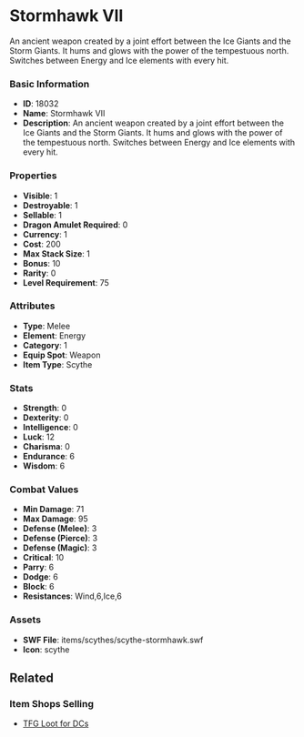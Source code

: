 # Stormhawk VII

An ancient weapon created by a joint effort between the Ice Giants and the Storm Giants. It hums and glows with the power of the tempestuous north. Switches between Energy and Ice elements with every hit.

### Basic Information

- **ID**: 18032
- **Name**: Stormhawk VII
- **Description**: An ancient weapon created by a joint effort between the Ice Giants and the Storm Giants. It hums and glows with the power of the tempestuous north. Switches between Energy and Ice elements with every hit.

### Properties

- **Visible**: 1
- **Destroyable**: 1
- **Sellable**: 1
- **Dragon Amulet Required**: 0
- **Currency**: 1
- **Cost**: 200
- **Max Stack Size**: 1
- **Bonus**: 10
- **Rarity**: 0
- **Level Requirement**: 75

### Attributes

- **Type**: Melee
- **Element**: Energy
- **Category**: 1
- **Equip Spot**: Weapon
- **Item Type**: Scythe

### Stats

- **Strength**: 0
- **Dexterity**: 0
- **Intelligence**: 0
- **Luck**: 12
- **Charisma**: 0
- **Endurance**: 6
- **Wisdom**: 6

### Combat Values

- **Min Damage**: 71
- **Max Damage**: 95
- **Defense (Melee)**: 3
- **Defense (Pierce)**: 3
- **Defense (Magic)**: 3
- **Critical**: 10
- **Parry**: 6
- **Dodge**: 6
- **Block**: 6
- **Resistances**: Wind,6,Ice,6

### Assets

- **SWF File**: items/scythes/scythe-stormhawk.swf
- **Icon**: scythe

## Related

### Item Shops Selling

- [TFG Loot for DCs](../item-shops/588-tfg-loot-for-dcs.md)

